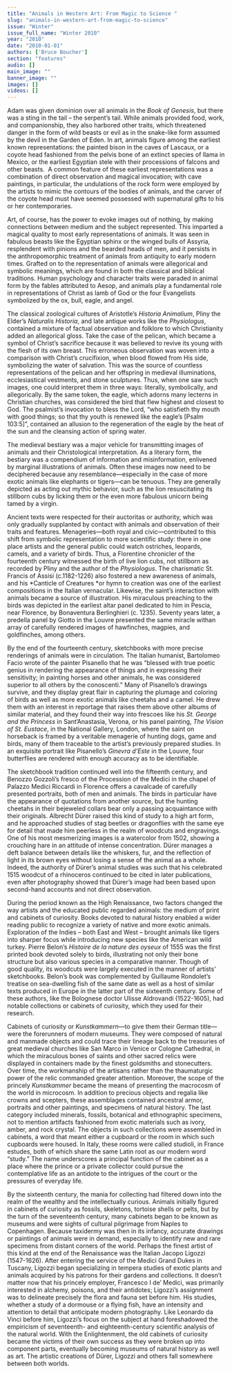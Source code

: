 ```yaml
---
title: "Animals in Western Art: From Magic to Science "
slug: "animals-in-western-art-from-magic-to-science"
issue: "Winter"
issue_full_name: "Winter 2010"
year: "2010"
date: "2010-01-01"
authors: ['Bruce Boucher']
section: "features"
audio: []
main_image: ""
banner_image: ""
images: []
videos: []
---
```

Adam was given dominion over all animals in the *Book of Genesis*, but there was a sting in the tail – the serpent’s tail. While animals provided food, work, and companionship, they also harbored other traits, which threatened danger in the form of wild beasts or evil as in the snake-like form assumed by the devil in the Garden of Eden. In art, animals figure among the earliest known representations: the painted bison in the caves of Lascaux, or a coyote head fashioned from the pelvis bone of an extinct species of llama in Mexico, or the earliest Egyptian stele with their processions of falcons and other beasts.  A common feature of these earliest representations was a combination of direct observation and magical invocation; with cave paintings, in particular, the undulations of the rock form were employed by the artists to mimic the contours of the bodies of animals, and the carver of the coyote head must have seemed possessed with supernatural gifts to his or her contemporaries.

 Art, of course, has the power to evoke images out of nothing, by making connections between medium and the subject represented. This imparted a magical quality to most early representations of animals. It was seen in fabulous beasts like the Egyptian sphinx or the winged bulls of Assyria, resplendent with pinions and the bearded heads of men, and it persists in the anthropomorphic treatment of animals from antiquity to early modern times. Grafted on to the representation of animals were allegorical and symbolic meanings, which are found in both the classical and biblical traditions. Human psychology and character traits were paraded in animal form by the fables attributed to Aesop, and animals play a fundamental role in representations of Christ as lamb of God or the four Evangelists symbolized by the ox, bull, eagle, and angel.

 The classical zoological cultures of Aristotle’s *Historia Animalium*, Pliny the Elder’s *Naturalis Historia*, and late antique works like the *Physiologus*, contained a mixture of factual observation and folklore to which Christianity added an allegorical gloss. Take the case of the pelican, which became a symbol of Christ’s sacrifice because it was believed to revive its young with the flesh of its own breast. This erroneous observation was woven into a comparison with Christ’s crucifixion, when blood flowed from His side, symbolizing the water of salvation. This was the source of countless representations of the pelican and her offspring in medieval illuminations, ecclesiastical vestments, and stone sculptures. Thus, when one saw such images, one could interpret them in three ways: literally, symbolically, and allegorically. By the same token, the eagle, which adorns many lecterns in Christian churches, was considered the bird that flew highest and closest to God. The psalmist’s invocation to bless the Lord, “who satisfieth thy mouth with good things; so that thy youth is renewed like the eagle’s [Psalm 103:5]”, contained an allusion to the regeneration of the eagle by the heat of the sun and the cleansing action of spring water.

 The medieval bestiary was a major vehicle for transmitting images of animals and their Christological interpretation. As a literary form, the bestiary was a compendium of information and misinformation, enlivened by marginal illustrations of animals. Often these images now need to be deciphered because any resemblance—especially in the case of more exotic animals like elephants or tigers—can be tenuous. They are generally depicted as acting out mythic behavior, such as the lion resuscitating its stillborn cubs by licking them or the even more fabulous unicorn being tamed by a virgin.

 Ancient texts were respected for their auctoritas or authority, which was only gradually supplanted by contact with animals and observation of their traits and features. Menageries—both royal and civic—contributed to this shift from symbolic representation to more scientific study: there in one place artists and the general public could watch ostriches, leopards, camels, and a variety of birds. Thus, a Florentine chronicler of the fourteenth century witnessed the birth of live lion cubs, not stillborn as recorded by Pliny and the author of the *Physiologus*. The charismatic St. Francis of Assisi (c.1182-1226) also fostered a new awareness of animals, and his *Canticle of Creatures *or hymn to creation was one of the earliest compositions in the Italian vernacular. Likewise, the saint’s interaction with animals became a source of illustration. His miraculous preaching to the birds was depicted in the earliest altar panel dedicated to him in Pescia, near Florence, by Bonaventura Berlinghieri (c. 1235). Seventy years later, a predella panel by Giotto in the Louvre presented the same miracle withan array of carefully rendered images of hawfinches, magpies, and goldfinches, among others.

 By the end of the fourteenth century, sketchbooks with more precise renderings of animals were in circulation. The Italian humanist, Bartolomeo Facio wrote of the painter Pisanello that he was “blessed with true poetic genius in rendering the appearance of things and in expressing their sensitivity; in painting horses and other animals, he was considered superior to all others by the conoscenti.” Many of Pisanello’s drawings survive, and they display great flair in capturing the plumage and coloring of birds as well as more exotic animals like cheetahs and a camel. He drew them with an interest in reportage that raises them above other albums of similar material, and they found their way into frescoes like his *St. George and the Princess* in Sant’Anastasia, Verona, or his panel painting, *The Vision of St. Eustace*, in the National Gallery, London, where the saint on horseback is framed by a veritable menagerie of hunting dogs, game and birds, many of them traceable to the artist’s previously prepared studies. In an exquisite portrait like Pisanello’s *Ginevra d’Este* in the Louvre, four butterflies are rendered with enough accuracy as to be identifiable.

 The sketchbook tradition continued well into the fifteenth century, and Benozzo Gozzoli’s fresco of the Procession of the Medici in the chapel of Palazzo Medici Riccardi in Florence offers a cavalcade of carefully presented portraits, both of men and animals. The birds in particular have the appearance of quotations from another source, but the hunting cheetahs in their bejeweled collars bear only a passing acquaintance with their originals. Albrecht Dürer raised this kind of study to a high art form, and he approached studies of stag beetles or dragonflies with the same eye for detail that made him peerless in the realm of woodcuts and engravings. One of his most mesmerizing images is a watercolor from 1502, showing a crouching hare in an attitude of intense concentration. Dürer manages a deft balance between details like the whiskers, fur, and the reflection of light in its brown eyes without losing a sense of the animal as a whole. Indeed, the authority of Dürer’s animal studies was such that his celebrated 1515 woodcut of a rhinoceros continued to be cited in later publications, even after photography showed that Dürer’s image had been based upon second-hand accounts and not direct observation.

 During the period known as the High Renaissance, two factors changed the way artists and the educated public regarded animals: the medium of print and cabinets of curiosity. Books devoted to natural history enabled a wider reading public to recognize a variety of native and more exotic animals. Exploration of the Indies – both East and West – brought animals like tigers into sharper focus while introducing new species like the American wild turkey. Pierre Belon’s *Histoire de la nature des oyseux* of 1555 was the first printed book devoted solely to birds, illustrating not only their bone structure but also various species in a comparative manner. Though of good quality, its woodcuts were largely executed in the manner of artists’ sketchbooks. Belon’s book was complemented by Guillaume Rondolet’s treatise on sea-dwelling fish of the same date as well as a host of similar texts produced in Europe in the latter part of the sixteenth century. Some of these authors, like the Bolognese doctor Ulisse Aldrovandi (1522-1605), had notable collections or cabinets of curiosity, which they used for their research.

 Cabinets of curiosity or *Kunstkammern*—to give them their German title—were the forerunners of modern museums. They were composed of natural and manmade objects and could trace their lineage back to the treasuries of great medieval churches like San Marco in Venice or Cologne Cathedral, in which the miraculous bones of saints and other sacred relics were displayed in containers made by the finest goldsmiths and stonecutters. Over time, the workmanship of the artisans rather than the thaumaturgic power of the relic commanded greater attention. Moreover, the scope of the princely *Kunstkammer* became the means of presenting the macrocosm of the world in microcosm. In addition to precious objects and regalia like crowns and scepters, these assemblages contained ancestral armor, portraits and other paintings, and specimens of natural history. The last category included minerals, fossils, botanical and ethnographic specimens, not to mention artifacts fashioned from exotic materials such as ivory, amber, and rock crystal. The objects in such collections were assembled in cabinets, a word that meant either a cupboard or the room in which such cupboards were housed. In Italy, these rooms were called studioli, in France estudes, both of which share the same Latin root as our modern word “study.” The name underscores a principal function of the cabinet as a place where the prince or a private collector could pursue the contemplative life as an antidote to the intrigues of the court or the pressures of everyday life.

 By the sixteenth century, the mania for collecting had filtered down into the realm of the wealthy and the intellectually curious. Animals initially figured in cabinets of curiosity as fossils, skeletons, tortoise shells or pelts, but by the turn of the seventeenth century, many cabinets began to be known as museums and were sights of cultural pilgrimage from Naples to Copenhagen. Because taxidermy was then in its infancy, accurate drawings or paintings of animals were in demand, especially to identify new and rare specimens from distant corners of the world. Perhaps the finest artist of this kind at the end of the Renaissance was the Italian Jacopo Ligozzi (1547-1626). After entering the service of the Medici Grand Dukes in Tuscany, Ligozzi began specializing in tempera studies of exotic plants and animals acquired by his patrons for their gardens and collections. It doesn’t matter now that his princely employer, Francesco I de’ Medici, was primarily interested in alchemy, poisons, and their antidotes; Ligozzi’s assignment was to delineate precisely the flora and fauna set before him. His studies, whether a study of a dormouse or a flying fish, have an intensity and attention to detail that anticipate modern photography. Like Leonardo da Vinci before him, Ligozzi’s focus on the subject at hand foreshadowed the empiricism of seventeenth- and eighteenth-century scientific analysis of the natural world. With the Enlightenment, the old cabinets of curiosity became the victims of their own success as they were broken up into component parts, eventually becoming museums of natural history as well as art. The artistic creations of Dürer, Ligozzi and others fall somewhere between both worlds.

